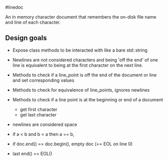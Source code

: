 #linedoc

An in memory character document that remembers the on-disk file name and line of each character.

## Design goals

* Expose class methods to be interacted with like a bare std::string
* Newlines are not considered characters and being 'off the end' of one line is equivalent to being at the first character on the next line.

* Methods to check if a line_point is off the end of the document or line and set corresponding values
* Methods to check for equivalence of line_points, ignores newlines
* Methods to check if a line point is at the beginning or end of a document
  * get first character
  * get last character

* newlines are considered space

* if a < b and b < a then a == b,
* if doc.end() == doc.begin(), empty doc (== EOL on line 0)
* last end() == EOL()
